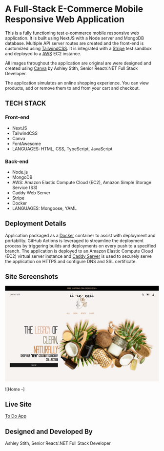 # A Full-Stack E-Commerce Mobile Responsive Web Application
This is a fully functioning test e-commerce mobile responsive web application. It is built using NextJS with a Node server and MongoDB database. Multiple API server routes are created and the front-end is customized using [TailwindCSS](http://tailwindcss.com). It is integrated with a [Stripe](https://stripe.com/) test sandbox and deployed to a [AWS](https://aws.amazon.com/) EC2 instance. 

All images throughout the application are original are were designed and created using [Canva](https://www.canva.com/) by Ashley Stith, Senior React/.NET Full Stack Developer.

The application simulates an online shopping experience.  You can view products, add or remove them to and from your cart and checkout.

## TECH STACK
### Front-end
- NextJS
- TailwindCSS
- Canva
- FontAwesome
- LANGUAGES: HTML, CSS, TypeScript, JavaScript

### Back-end
- Node.js
- MongoDB
- AWS: Amazon Elastic Compute Cloud (EC2), Amazon Simple Storage Service (S3)
- Caddy Web Server
- Stripe
- Docker
- LANGUAGES: Mongoose, YAML

## Deployment Details
Application packaged as a [Docker](https://www.docker.com/) container to assist with deployment and portability.  GitHub Actions is leveraged to streamline the deployment process by triggering builds and deployments on every push to a specified branch. The application is deployed to an Amazon Elastic Compute Cloud (EC2) virtual server instance and [Caddy Server](http://https://caddyserver.com/) is used to securely serve the application on HTTPS and configure DNS and SSL certificate.  

## Site Screenshots
![Home - Web View](/public/screenshots/home-web-1.PNG "Home - Web View")

![Home -]

## Live Site
[To Do App](https://ecommerce-beauty.atozionwebdesign.com/)

## Designed and Developed By
Ashley Stith, Senior React/.NET Full Stack Developer
